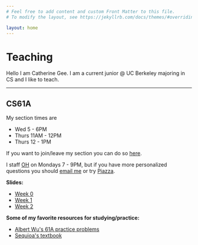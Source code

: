 ```yaml
---
# Feel free to add content and custom Front Matter to this file.
# To modify the layout, see https://jekyllrb.com/docs/themes/#overriding-theme-defaults

layout: home
---
```

#  Teaching 
Hello I am Catherine Gee. I am a current junior @ UC Berkeley majoring in CS and I like to teach.

---
## CS61A
My section times are
- Wed 5 - 6PM
- Thurs 11AM - 12PM
- Thurs 12 - 1PM

If you want to join/leave my section you can do so [here](https://tutorials.cs61a.org).

I staff [OH](https://oh.cs61a.org) on Mondays 7 - 9PM, but if you have more personalized questions you should [email me](mailto:catherinegee@berkeley.edu) or try [Piazza](https://piazza.com/class/kjp04wp94wgr).

**Slides:**
- [Week 0](https://docs.google.com/presentation/d/1Qy0Hcv0kekUbpVz8SsUyPJvRzFmtKgH10higL8-RxJA/edit?usp=sharing)
- [Week 1](https://docs.google.com/presentation/d/1AN-lDDtL0XgAjKK_77kQ9J0GWEIGL-dKkNBB7EExfJw/edit?usp=sharing)
- [Week 2](https://docs.google.com/presentation/d/1lUn40x3YcM-yT-aKy7L7e6ED3tMvp0O5rMuDN2N9jD8/edit?usp=sharing)

**Some of my favorite resources for studying/practice:**
- [Albert Wu's 61A practice problems](http://albertwu.org/cs61a/)
- [Sequioa's textbook](https://sequoiatree.github.io/)
